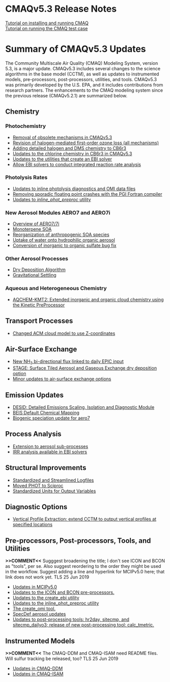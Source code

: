 CMAQv5.3 Release Notes 
=====================================

[Tutorial on installing and running CMAQ](../Tutorials/CMAQ_GettingStarted.md)  
[Tutorial on running the CMAQ test case](../Tutorials/CMAQ_Benchmark.md)  

# Summary of CMAQv5.3 Updates

The Community Multiscale Air Quality (CMAQ) Modeling System, version 5.3, is a major update. CMAQv5.3 includes several changes to the science algorithms in the base model (CCTM), as well as updates to instrumented models, pre-processors, post-processors, utilities, and tools. CMAQv5.3 was primarily developed by the U.S. EPA, and it includes contributions from research partners.  The enhancements to the CMAQ modeling system since the previous release (CMAQv5.2.1) are summarized below.

<a id="chemistry"></a>
## Chemistry
### Photochemistry

  * [Removal of obsolete mechanisms in CMAQv5.3](obsolete_mechanisms.md)
  * [Revision of halogen-mediated first-order ozone loss (all mechanisms)](simple_halogen_chemistry.md)
  * [Adding detailed halogen and DMS chemistry to CB6r3](detailed_halogen_and_DMS_chemistry.md)
  * [Updates to the chlorine chemistry in CB6r3 in CMAQv5.3](chlorine_chemistry_CB6r3.md)
  * [Updates to the utilities that create an EBI solver](updates_to_create_ebi.md)
  * [Allow EBI solvers to conduct integrated reaction rate analysis](allow_ebi_to_do_IRR_analysis.md)
  
### Photolysis Rates
 * [Updates to inline photolysis diagnostics and OMI data files](inline_phot_diagnostic_and_OMI.md)
 * [Removing sporadic floating point crashes with the PGI Fortran compiler](inline_phot_pgi_floating_point_crashes.md)
 * [Updates to _inline_phot_preproc_ utility](updates_to_inline_phot_preproc.md)
 
### New Aerosol Modules AERO7 and AERO7i
  * [Overview of AERO7/7i](aero7_overview.md)  
  * [Monoterpene SOA](monoterpene_SOA.md)  
  * [Reorganization of anthropogenic SOA species](anthro_SOA.md)  
  * [Uptake of water onto hydrophilic organic aerosol](organic_water.md)  
  * [Conversion of inorganic to organic sulfate bug fix](inorganicsulfate_iepox_fix.md)  

### Other Aerosol Processes
  * [Dry Deposition Algorithm](aerosol_dry_deposition.md)  
  * [Gravitational Settling](gravitational_settling.md)  
  
### Aqueous and Heterogeneous Chemistry
 * [AQCHEM-KMT2: Extended inorganic and organic cloud chemistry using the Kinetic PreProcessor](aqchem-kmt2.md)
 
## Transport Processes
 * [Changed ACM cloud model to use Z-coordinates](Z-coords%20for%20ACMcloud.md)
 
## Air-Surface Exchange
 * [New NH<sub>3</sub> bi-directional flux linked to daily EPIC input](M3dry-Bidi.md)
 * [STAGE: Surface Tiled Aerosol and Gaseous Exchange dry deposition option](stage_overview.md)
 * [Minor updates to air-surface exchange options](asx_run_options.md)

## Emission Updates
 * [DESID: Detailed Emissions Scaling, Isolation and Diagnostic Module](emissions_redesign.md)
 * [BEIS Default Chemical Mapping](BEIS_mapping.md)
 * [Biogenic speciation update for aero7](biogenic_apinene.md)

## Process Analysis
 * [Extension to aerosol sub-processes](aerosol_process_analysis.md)
 * [IRR analysis available in EBI solvers](allow_ebi_to_do_IRR_analysis.md)

## Structural Improvements
 * [Standardized and Streamlined Logfiles](logfile.md)
 * [Moved PHOT to Sciproc](move_phot_to_sciproc.md)
 * [Standardized Units for Output Variables](output_units.md)

## Diagnostic Options
 * [Vertical Profile Extraction: extend CCTM to output vertical profiles at specified locations](vertical_extraction.md)

## Pre-processors, Post-processors, Tools, and Utilities
**>>COMMENT<<** Sugggest broadening the title; I don't see ICON and BCON as "tools", per se.  Also suggest reordering to the order they might be used in the workflow.  Suggest adding a line and hyperlink for MCIPv5.0 here; that link does not work yet.  TLS 25 Jun 2019
 * [Updates in MCIPv5.0](updates_to_MCIPv5_0.md)
 * [Updates to the ICON and BCON pre-processors.](updates_to_ICON_BCON.md)
 * [Updates to the create_ebi utility](updates_to_create_ebi.md)
 * [Updates to the inline_phot_preproc utility](updates_to_inline_phot_preproc.md)
 * [The create_omi tool.](Add_create_omi_tool.md)
 * [SpecDef aerosol updates](specdef_aero.md)
 * [Updates to post-processing tools: hr2day, sitecmp, and sitecmp_dailyo3; release of new post-processing tool: calc_tmetric.](postprocessing_tools.md)

 
## Instrumented Models
**>>COMMENT<<** The CMAQ-DDM and CMAQ-ISAM need README files.  Will sulfur tracking be released, too?  TLS 25 Jun 2019
 * [Updates in CMAQ-DDM](updates_to_CMAQ_DDM.md)
 * [Updates in CMAQ-ISAM](updates_to_CMAQ_ISAM.md)


